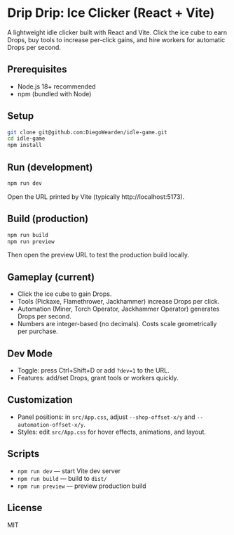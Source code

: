 # Drip Drip: Ice Clicker (React + Vite)

A lightweight idle clicker built with React and Vite. Click the ice cube to earn Drops, buy tools to increase per-click gains, and hire workers for automatic Drops per second.

## Prerequisites
- Node.js 18+ recommended
- npm (bundled with Node)

## Setup
```bash
git clone git@github.com:DiegoWearden/idle-game.git
cd idle-game
npm install
```

## Run (development)
```bash
npm run dev
```
Open the URL printed by Vite (typically http://localhost:5173).

## Build (production)
```bash
npm run build
npm run preview
```
Then open the preview URL to test the production build locally.

## Gameplay (current)
- Click the ice cube to gain Drops.
- Tools (Pickaxe, Flamethrower, Jackhammer) increase Drops per click.
- Automation (Miner, Torch Operator, Jackhammer Operator) generates Drops per second.
- Numbers are integer-based (no decimals). Costs scale geometrically per purchase.

## Dev Mode
- Toggle: press Ctrl+Shift+D or add `?dev=1` to the URL.
- Features: add/set Drops, grant tools or workers quickly.

## Customization
- Panel positions: in `src/App.css`, adjust `--shop-offset-x/y` and `--automation-offset-x/y`.
- Styles: edit `src/App.css` for hover effects, animations, and layout.

## Scripts
- `npm run dev` — start Vite dev server
- `npm run build` — build to `dist/`
- `npm run preview` — preview production build

## License
MIT
